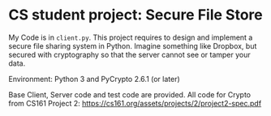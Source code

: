 CS student project: Secure File Store
===============================================
My Code is in `client.py`.
This project requires to design and implement a secure file sharing system in Python. Imagine something
like Dropbox, but secured with cryptography so that the server cannot see or tamper your data.

Environment: Python 3 and PyCrypto 2.6.1 (or later) 

Base Client, Server code and test code are provided. All code for Crypto from CS161 Project 2: https://cs161.org/assets/projects/2/project2-spec.pdf